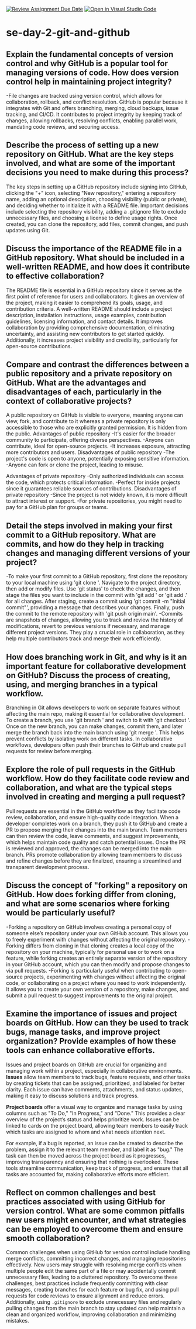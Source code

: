 [![Review Assignment Due Date](https://classroom.github.com/assets/deadline-readme-button-22041afd0340ce965d47ae6ef1cefeee28c7c493a6346c4f15d667ab976d596c.svg)](https://classroom.github.com/a/8wgCKhpZ)
[![Open in Visual Studio Code](https://classroom.github.com/assets/open-in-vscode-2e0aaae1b6195c2367325f4f02e2d04e9abb55f0b24a779b69b11b9e10269abc.svg)](https://classroom.github.com/online_ide?assignment_repo_id=18424890&assignment_repo_type=AssignmentRepo)
# se-day-2-git-and-github
## Explain the fundamental concepts of version control and why GitHub is a popular tool for managing versions of code. How does version control help in maintaining project integrity?
-File changes are tracked using version control, which allows for collaboration, rollback, and conflict resolution.  GitHub is popular because it integrates with Git and offers branching, merging, cloud backups, issue tracking, and CI/CD.  It contributes to project integrity by keeping track of changes, allowing rollbacks, resolving conflicts, enabling parallel work, mandating code reviews, and securing access.

## Describe the process of setting up a new repository on GitHub. What are the key steps involved, and what are some of the important decisions you need to make during this process?
The key steps in setting up a GitHub repository include signing into GitHub, clicking the "+" icon, selecting "New repository," entering a repository name, adding an optional description, choosing visibility (public or private), and deciding whether to initialize it with a README file. Important decisions include selecting the repository visibility, adding a .gitignore file to exclude unnecessary files, and choosing a license to define usage rights. Once created, you can clone the repository, add files, commit changes, and push updates using Git.

## Discuss the importance of the README file in a GitHub repository. What should be included in a well-written README, and how does it contribute to effective collaboration?
The README file is essential in a GitHub repository since it serves as the first point of reference for users and collaborators.  It gives an overview of the project, making it easier to comprehend its goals, usage, and contribution criteria.  A well-written README should include a project description, installation instructions, usage examples, contribution guidelines, licensing information, and contact details.  It improves collaboration by providing comprehensive documentation, eliminating uncertainty, and assisting new contributors to get started quickly.  Additionally, it increases project visibility and credibility, particularly for open-source contributions.

## Compare and contrast the differences between a public repository and a private repository on GitHub. What are the advantages and disadvantages of each, particularly in the context of collaborative projects?
A public repository on GitHub is visible to everyone, meaning anyone can view, fork, and contribute to it whereas a private repository is only accessible to those who are explicitly granted permission. It is hidden from the public.
Advantages of public repository
-It's easier for the broader community to participate, offering diverse perspectives.
-Anyone can contribute, ideal for open-source projects.
-It increases exposure, attracting more contributors and users.
Disadvantages of public repository
-The project's code is open to anyone, potentially exposing sensitive information. 
-Anyone can fork or clone the project, leading to misuse.

Advantages of private repository
-Only authorized individuals can access the code, which protects critical information.
-Perfect for inside projects since it guarantees reliable sources of contributions.
Disadvantages of private repository
-Since the project is not widely known, it is more difficult to attract interest or support.
-For private repositories, you might need to pay for a GitHub plan for groups or teams.


## Detail the steps involved in making your first commit to a GitHub repository. What are commits, and how do they help in tracking changes and managing different versions of your project?
-To make your first commit to a GitHub repository, first clone the repository to your local machine using 'git clone <repository-url>'. Navigate to the project directory, then add or modify files. Use 'git status' to check the changes, and then stage the files you want to include in the commit with 'git add <filename>' or 'git add .' for all changes. After staging, create a commit using 'git commit -m "Initial commit"', providing a message that describes your changes. Finally, push the commit to the remote repository with 'git push origin main'. 
-Commits are snapshots of changes, allowing you to track and review the history of modifications, revert to previous versions if necessary, and manage different project versions. They play a crucial role in collaboration, as they help multiple contributors track and merge their work efficiently.

## How does branching work in Git, and why is it an important feature for collaborative development on GitHub? Discuss the process of creating, using, and merging branches in a typical workflow.
Branching in Git allows developers to work on separate features without affecting the main repo, making it essential for collaborative development. 
To create a branch, you use 'git branch <branch-name>' and switch to it with 'git checkout <branch-name>'. Once on the new branch, you can make changes, commit them, and later merge the branch back into the main branch using 'git merge <branch-name>'. This helps prevent conflicts by isolating work on different tasks. In collaborative workflows, developers often push their branches to GitHub and create pull requests for review before merging.

## Explore the role of pull requests in the GitHub workflow. How do they facilitate code review and collaboration, and what are the typical steps involved in creating and merging a pull request?
Pull requests are essential in the GitHub workflow as they facilitate code review, collaboration, and ensure high-quality code integration. When a developer completes work on a branch, they push it to GitHub and create a PR to propose merging their changes into the main branch. Team members can then review the code, leave comments, and suggest improvements, which helps maintain code quality and catch potential issues. Once the PR is reviewed and approved, the changes can be merged into the main branch. PRs promote collaboration by allowing team members to discuss and refine changes before they are finalized, ensuring a streamlined and transparent development process.

## Discuss the concept of "forking" a repository on GitHub. How does forking differ from cloning, and what are some scenarios where forking would be particularly useful?
-Forking a repository on GitHub involves creating a personal copy of someone else’s repository under your own GitHub account. This allows you to freely experiment with changes without affecting the original repository.
-Forking differs from cloning in that cloning creates a local copy of the repository on your machine, typically for personal use or to work on a feature, while forking creates an entirely separate version of the repository in your GitHub account, which you can then modify and propose changes to via pull requests.
-Forking is particularly useful when contributing to open-source projects, experimenting with changes without affecting the original code, or collaborating on a project where you need to work independently. It allows you to create your own version of a repository, make changes, and submit a pull request to suggest improvements to the original project.


## Examine the importance of issues and project boards on GitHub. How can they be used to track bugs, manage tasks, and improve project organization? Provide examples of how these tools can enhance collaborative efforts.
Issues and project boards on GitHub are crucial for organizing and managing work within a project, especially in collaborative environments. **Issues** allow team members to track bugs, feature requests, and other tasks by creating tickets that can be assigned, prioritized, and labeled for better clarity. Each issue can have comments, attachments, and status updates, making it easy to discuss solutions and track progress.

**Project boards** offer a visual way to organize and manage tasks by using columns such as "To Do," "In Progress," and "Done." This provides a clear overview of the project’s status and helps prioritize work. Issues can be linked to cards on the project board, allowing team members to easily track which tasks are assigned to whom and what needs attention next.

For example, if a bug is reported, an issue can be created to describe the problem, assign it to the relevant team member, and label it as "bug." The task can then be moved across the project board as it progresses, improving transparency and ensuring that nothing is overlooked. These tools streamline communication, keep track of progress, and ensure that all tasks are accounted for, making collaborative efforts more efficient.

## Reflect on common challenges and best practices associated with using GitHub for version control. What are some common pitfalls new users might encounter, and what strategies can be employed to overcome them and ensure smooth collaboration?

Common challenges when using GitHub for version control include handling merge conflicts, committing incorrect changes, and managing repositories effectively. New users may struggle with resolving merge conflicts when multiple people edit the same part of a file or may accidentally commit unnecessary files, leading to a cluttered repository. To overcome these challenges, best practices include frequently committing with clear messages, creating branches for each feature or bug fix, and using pull requests for code reviews to ensure alignment and reduce errors. Additionally, using `.gitignore` to exclude unnecessary files and regularly pulling changes from the main branch to stay updated can help maintain a clean and organized workflow, improving collaboration and minimizing mistakes.

